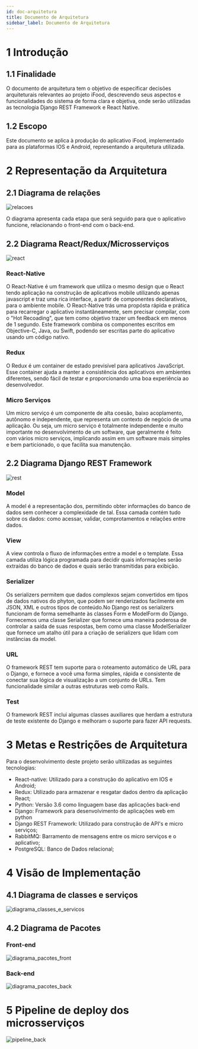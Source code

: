 ```yaml
---
id: doc-arquitetura
title: Documento de Arquitetura
sidebar_label: Documento de Arquitetura
---
```


# 1 Introdução

## 1.1 Finalidade

O documento de arquitetura tem o objetivo de especificar decisões arquiteturais relevantes ao projeto iFood, descrevendo seus aspectos e funcionalidades do sistema de forma clara e objetiva, onde serão utilizadas as tecnologia Django REST Framework e React Native.

## 1.2 Escopo

Este documento se aplica à produção do aplicativo iFood, implementado para as plataformas IOS e Android, representando a arquitetura utilizada.

# 2 Representação da Arquitetura

## 2.1 Diagrama de relações

![relacoes](assets/arquitetura/diagrama_relacoes.png)

O diagrama apresenta cada etapa que será seguido para que o aplicativo funcione, relacionando o front-end com o back-end.

## 2.2 Diagrama React/Redux/Microsserviços

![react](assets/arquitetura/diagrama_react.png)

### React-Native

O React-Native é um framework que utiliza o mesmo design que o React tendo aplicação na construção de aplicativos mobile utilizando apenas javascript e traz uma rica interface, a partir de componentes declarativos, para o ambiente mobile. O React-Native trás uma propósta rápida e prática para recarregar o aplicativo instantâneamente, sem precisar compilar, com o "Hot Recoading", que tem como objetivo trazer um feedback em menos de 1 segundo. Este framework combina os componentes escritos em Objective-C, Java, ou Swift, podendo ser escritas parte do aplicativo usando um código nativo.

### Redux

O Redux é um container de estado previsível para aplicativos JavaScript. Esse container ajuda a manter a consistência dos aplicativos em ambientes diferentes, sendo fácil de testar e proporcionando uma boa experiência ao desenvolvedor.

### Micro Serviços

Um micro serviço é um componente de alta coesão, baixo acoplamento, autônomo e independente, que representa um contexto de negócio de uma aplicação. Ou seja, um micro serviço é totalmente independente e muito importante no desenvolvimento de um software, que geralmente é feito com vários micro serviços, implicando assim em um software mais simples e bem particionado, o que facilita sua manutenção.


## 2.2 Diagrama Django REST Framework

![rest](assets/arquitetura/rest.png)

### Model

A model é a representação dos, permitindo obter informações do banco de dados sem conhecer a complexidade de tal. Essa camada contém tudo sobre os dados: como acessar, validar, comprotamentos e relações entre dados.

### View

A view controla o fluxo de informações entre a model e o template. Essa camada utiliza lógica programada para decidir quais informações serão extraídas do banco de dados e quais serão transmitidas para exibição.

### Serializer

Os serializers permitem que dados complexos sejam convertidos em tipos de dados nativos do phyton, que podem ser renderizados facilmente em JSON, XML e outros tipos de conteúdo.No Django rest os serializers funcionam de forma semelhante às classes Form e ModelForm do Django. Fornecemos uma classe Serializer que fornece uma maneira poderosa de controlar a saída de suas respostas, bem como uma classe ModelSerializer que fornece um atalho útil para a criação de serializers que lidam com instâncias da model.

### URL

O framework REST tem suporte para o roteamento automático de URL para o Django, e fornece a você uma forma simples, rápida e consistente de conectar sua lógica de visualização a um conjunto de URLs. Tem funcionalidade similar a outras estruturas web como Rails.

### Test

O framework REST inclui algumas classes auxiliares que herdam a estrutura de teste existente do Django e melhoram o suporte para fazer API requests.

# 3 Metas e Restrições de Arquitetura

Para o desenvolvimento deste projeto serão ultilizadas as seguintes tecnologias:

- React-native: Utilizado para a construção do aplicativo em IOS e Android;
- Redux: Utilizado para armazenar e resgatar dados dentro da aplicação React;
- Python: Versão 3.6 como linguagem base das aplicações back-end
- Django: Framework para desenvolvimento de aplicações web em python
- Django REST Framework: Utilizado para construção de API's e micro serviços;
- RabbitMQ: Barramento de mensagens entre os micro serviços e o aplicativo;
- PostgreSQL: Banco de Dados relacional;

# 4 Visão de Implementação

## 4.1 Diagrama de classes e serviços

![diagrama_classes_e_servicos](assets/arquitetura/diagrama_classes_e_servicos.png)

## 4.2 Diagrama de Pacotes

### Front-end

![diagrama_pacotes_front](assets/arquitetura/diagrama_pacotes_front.png)

### Back-end


![diagrama_pacotes_back](assets/arquitetura/diagrama_pacotes_back.png)

# 5 Pipeline de deploy dos microsserviços

![pipeline_back](assets/arquitetura/pipeline_back.png)
